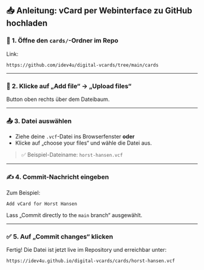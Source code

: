 ## 📥 Anleitung: vCard per Webinterface zu GitHub hochladen

### 🔗 1. **Öffne den `cards/`-Ordner im Repo**

Link:

```
https://github.com/idev4u/digital-vcards/tree/main/cards
```

---

### 📁 2. **Klicke auf „Add file“ → „Upload files“**

Button oben rechts über dem Dateibaum.

---

### 📤 3. **Datei auswählen**

* Ziehe deine `.vcf`-Datei ins Browserfenster **oder**
* Klicke auf „choose your files“ und wähle die Datei aus.

> ✅ Beispiel-Dateiname: `horst-hansen.vcf`

---

### ✍️ 4. **Commit-Nachricht eingeben**

Zum Beispiel:

```
Add vCard for Horst Hansen
```

Lass „Commit directly to the `main` branch“ ausgewählt.

---

### ✅ 5. **Auf „Commit changes“ klicken**

Fertig! Die Datei ist jetzt live im Repository und erreichbar unter:

```
https://idev4u.github.io/digital-vcards/cards/horst-hansen.vcf
```
